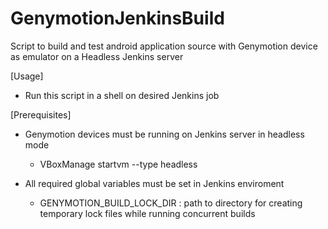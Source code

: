 # GenymotionJenkinsBuild
Script to build and test android application source with Genymotion device as emulator on a Headless Jenkins server

[Usage]
- Run this script in a shell on desired Jenkins job

[Prerequisites]
- Genymotion devices must be running on Jenkins server in headless mode
  - VBoxManage startvm <VM-UUID> --type headless

- All required global variables must be set in Jenkins enviroment
  - GENYMOTION_BUILD_LOCK_DIR : path to directory for creating temporary lock files while running concurrent builds
